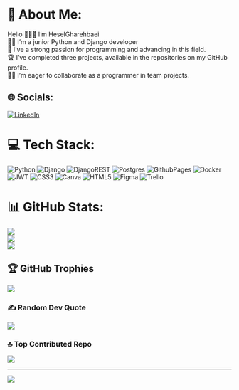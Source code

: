 # 💫 About Me:
Hello 🙋‍♀️👋 I’m HeselGharehbaei<br>👩‍💻 I’m a junior Python and Django developer<br>🌿 I've a strong passion for programming and advancing in this field.<br>🏆 I’ve completed three projects, available in the repositories on my GitHub profile.<br>👯‍♀️ I’m eager to collaborate as a programmer in team projects.


## 🌐 Socials:
[![LinkedIn](https://img.shields.io/badge/LinkedIn-%230077B5.svg?logo=linkedin&logoColor=white)](https://linkedin.com/in/https://www.linkedin.com/in/hesel-gharehbaei-16aa32195/) 

# 💻 Tech Stack:
![Python](https://img.shields.io/badge/python-3670A0?style=for-the-badge&logo=python&logoColor=ffdd54) ![Django](https://img.shields.io/badge/django-%23092E20.svg?style=for-the-badge&logo=django&logoColor=white) ![DjangoREST](https://img.shields.io/badge/DJANGO-REST-ff1709?style=for-the-badge&logo=django&logoColor=white&color=ff1709&labelColor=gray) ![Postgres](https://img.shields.io/badge/postgres-%23316192.svg?style=for-the-badge&logo=postgresql&logoColor=white) ![GithubPages](https://img.shields.io/badge/github%20pages-121013?style=for-the-badge&logo=github&logoColor=white) ![Docker](https://img.shields.io/badge/docker-%230db7ed.svg?style=for-the-badge&logo=docker&logoColor=white) ![JWT](https://img.shields.io/badge/JWT-black?style=for-the-badge&logo=JSON%20web%20tokens) ![CSS3](https://img.shields.io/badge/css3-%231572B6.svg?style=for-the-badge&logo=css3&logoColor=white) ![Canva](https://img.shields.io/badge/Canva-%2300C4CC.svg?style=for-the-badge&logo=Canva&logoColor=white) ![HTML5](https://img.shields.io/badge/html5-%23E34F26.svg?style=for-the-badge&logo=html5&logoColor=white) ![Figma](https://img.shields.io/badge/figma-%23F24E1E.svg?style=for-the-badge&logo=figma&logoColor=white) ![Trello](https://img.shields.io/badge/Trello-%23026AA7.svg?style=for-the-badge&logo=Trello&logoColor=white)
# 📊 GitHub Stats:
![](https://github-readme-stats.vercel.app/api?username=HeselGharehbaei&theme=radical&hide_border=false&include_all_commits=true&count_private=true)<br/>
![](https://github-readme-streak-stats.herokuapp.com/?user=HeselGharehbaei&theme=radical&hide_border=false)<br/>
![](https://github-readme-stats.vercel.app/api/top-langs/?username=HeselGharehbaei&theme=radical&hide_border=false&include_all_commits=true&count_private=true&layout=compact)

## 🏆 GitHub Trophies
![](https://github-profile-trophy.vercel.app/?username=HeselGharehbaei&theme=radical&no-frame=false&no-bg=false&margin-w=4)

### ✍️ Random Dev Quote
![](https://quotes-github-readme.vercel.app/api?type=vetical&theme=tokyonight)

### 🔝 Top Contributed Repo
![](https://github-contributor-stats.vercel.app/api?username=HeselGharehbaei&limit=5&theme=buddhism&combine_all_yearly_contributions=true)

---
[![](https://visitcount.itsvg.in/api?id=HeselGharehbaei&icon=0&color=0)](https://visitcount.itsvg.in)

<!-- Proudly created with GPRM ( https://gprm.itsvg.in ) -->
